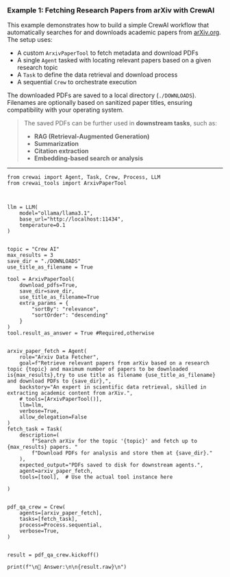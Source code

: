 ### Example 1: Fetching Research Papers from arXiv with CrewAI

This example demonstrates how to build a simple CrewAI workflow that automatically searches for and downloads academic papers from [arXiv.org](https://arxiv.org). The setup uses:

* A custom `ArxivPaperTool` to fetch metadata and download PDFs
* A single `Agent` tasked with locating relevant papers based on a given research topic
* A `Task` to define the data retrieval and download process
* A sequential `Crew` to orchestrate execution

The downloaded PDFs are saved to a local directory (`./DOWNLOADS`). Filenames are optionally based on sanitized paper titles, ensuring compatibility with your operating system.

> The saved PDFs can be further used in **downstream tasks**, such as:
>
> * **RAG (Retrieval-Augmented Generation)**
> * **Summarization**
> * **Citation extraction**
> * **Embedding-based search or analysis**

---


```
from crewai import Agent, Task, Crew, Process, LLM
from crewai_tools import ArxivPaperTool 



llm = LLM(
    model="ollama/llama3.1",
    base_url="http://localhost:11434",
    temperature=0.1
)


topic = "Crew AI"
max_results = 3
save_dir = "./DOWNLOADS"
use_title_as_filename = True

tool = ArxivPaperTool(
    download_pdfs=True,
    save_dir=save_dir,
    use_title_as_filename=True
    extra_params = {
        "sortBy": "relevance",
        "sortOrder": "descending"
    }
)
tool.result_as_answer = True #Required,otherwise


arxiv_paper_fetch = Agent(
    role="Arxiv Data Fetcher",
    goal=f"Retrieve relevant papers from arXiv based on a research topic {topic} and maximum number of papers to be downloaded is{max_results},try to use title as filename {use_title_as_filename} and download PDFs to {save_dir},",
    backstory="An expert in scientific data retrieval, skilled in extracting academic content from arXiv.",
    # tools=[ArxivPaperTool()],
    llm=llm,
    verbose=True,
    allow_delegation=False
)
fetch_task = Task(
    description=(
        f"Search arXiv for the topic '{topic}' and fetch up to {max_results} papers. "
        f"Download PDFs for analysis and store them at {save_dir}."
    ),
    expected_output="PDFs saved to disk for downstream agents.",
    agent=arxiv_paper_fetch,
    tools=[tool],  # Use the actual tool instance here
    
)


pdf_qa_crew = Crew(
    agents=[arxiv_paper_fetch],
    tasks=[fetch_task],
    process=Process.sequential,
    verbose=True,
)


result = pdf_qa_crew.kickoff()

print(f"\n🤖 Answer:\n\n{result.raw}\n")
```
